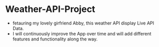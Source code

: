 # Weather-API-Project

- fetauring my lovely girfriend Abby, this weather API display Live API Data.
- I will continuously improve the App over time and will add different features and functionality along the way.
